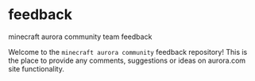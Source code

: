 # feedback
minecraft aurora community team feedback

Welcome to the `minecraft aurora community` feedback repository! This is the place to provide any comments, suggestions or ideas on aurora.com site functionality.
